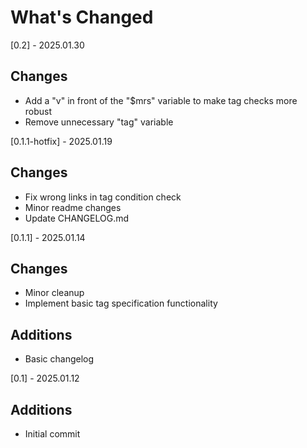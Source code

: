# What's Changed

[0.2] - 2025.01.30

## Changes
- Add a "v" in front of the "$mrs" variable to make tag checks more robust
- Remove unnecessary "tag" variable

[0.1.1-hotfix] - 2025.01.19

## Changes
- Fix wrong links in tag condition check
- Minor readme changes
- Update CHANGELOG.md

[0.1.1] - 2025.01.14

## Changes

- Minor cleanup
- Implement basic tag specification functionality

## Additions

- Basic changelog

[0.1] - 2025.01.12

## Additions

- Initial commit
